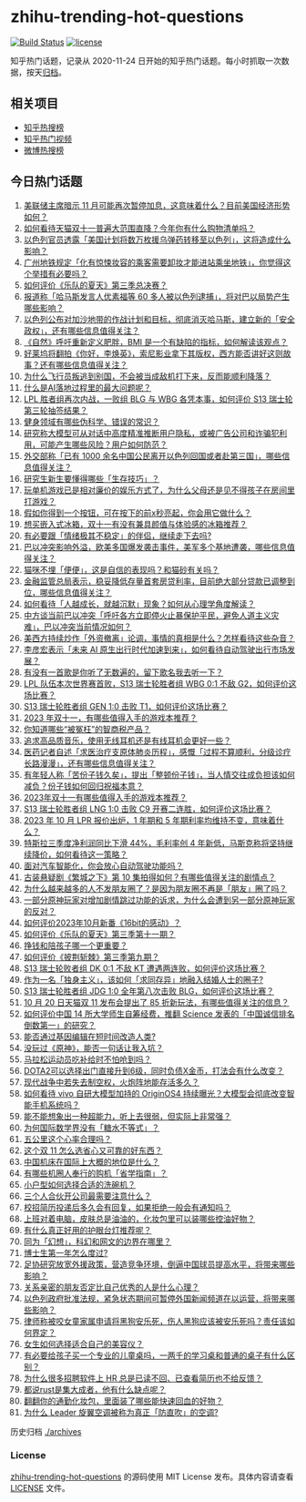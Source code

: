 # zhihu-trending-hot-questions

[![Build Status](https://github.com/justjavac/zhihu-trending-hot-questions/workflows/ci/badge.svg?branch=master)](https://github.com/justjavac/zhihu-trending-hot-questions/actions)
[![license](https://img.shields.io/github/license/justjavac/zhihu-trending-hot-questions)](https://github.com/justjavac/zhihu-trending-hot-questions/blob/master/LICENSE)

知乎热门话题，记录从 2020-11-24
日开始的知乎热门话题。每小时抓取一次数据，按天[归档](./archives)。

## 相关项目

- [知乎热搜榜](https://github.com/justjavac/zhihu-trending-top-search)
- [知乎热门视频](https://github.com/justjavac/zhihu-trending-hot-video)
- [微博热搜榜](https://github.com/justjavac/weibo-trending-hot-search)

## 今日热门话题

<!-- BEGIN -->
<!-- 最后更新时间 Sat Oct 21 2023 06:09:12 GMT+0800 (China Standard Time) -->

1. [美联储主席暗示 11 月可能再次暂停加息，这意味着什么？目前美国经济形势如何？](https://www.zhihu.com/question/626957782)
1. [如何看待天猫双十一普遍大范围直降？今年你有什么购物清单吗？](https://www.zhihu.com/question/627045191)
1. [以色列官员透露「美国计划将数万枚援乌弹药转移至以色列」，这将造成什么影响？](https://www.zhihu.com/question/626988958)
1. [广州地铁规定「化有惊悚妆容的乘客需要卸妆才能进站乘坐地铁」，你觉得这个举措有必要吗？](https://www.zhihu.com/question/626816270)
1. [如何评价《乐队的夏天》第三季总决赛？](https://www.zhihu.com/question/627058922)
1. [报道称「哈马斯发言人优素福等 60 多人被以色列逮捕」，将对巴以局势产生哪些影响？](https://www.zhihu.com/question/627034925)
1. [以色列公布对加沙地带的作战计划和目标，彻底消灭哈马斯，建立新的「安全政权」，还有哪些信息值得关注？](https://www.zhihu.com/question/627055903)
1. [《自然》呼吁重新定义肥胖，BMI 是一个有缺陷的指标，如何解读该观点？](https://www.zhihu.com/question/626670177)
1. [好莱坞将翻拍《你好，李焕英》，索尼影业拿下其版权，西方能否讲好这则故事？还有哪些信息值得关注？](https://www.zhihu.com/question/626828734)
1. [为什么飞行员叛逃到别国，不会被当成敌机打下来，反而能顺利降落？](https://www.zhihu.com/question/622552315)
1. [什么是AI落地过程里的最大问题呢？](https://www.zhihu.com/question/626310081)
1. [LPL 胜者组再次内战，一败组 BLG 与 WBG 各凭本事，如何评价 S13 瑞士轮第三轮抽签结果？](https://www.zhihu.com/question/627066926)
1. [健身领域有哪些伪科学、错误的常识？](https://www.zhihu.com/question/26735784)
1. [研究称大模型可从对话中高度精准推断用户隐私，或被广告公司和诈骗犯利用，可能产生哪些风险？用户如何防范？](https://www.zhihu.com/question/626866675)
1. [外交部称「已有 1000 余名中国公民离开以色列回国或者赴第三国」，哪些信息值得关注？](https://www.zhihu.com/question/627002619)
1. [研究生新生要懂得哪些「生存技巧」？](https://www.zhihu.com/question/625453804)
1. [玩单机游戏已是相对廉价的娱乐方式了，为什么父母还是见不得孩子在房间里打游戏？](https://www.zhihu.com/question/612630292)
1. [假如你得到一个按钮，可在按下的前x秒亮起，你会用它做什么？](https://www.zhihu.com/question/620391611)
1. [想买嵌入式冰箱，双十一有没有兼具颜值与体验感的冰箱推荐？](https://www.zhihu.com/question/626995094)
1. [有必要跟「情绪极其不稳定」的伴侣，继续走下去吗?](https://www.zhihu.com/question/626310711)
1. [巴以冲突影响外溢，欧美多国爆发袭击事件，美军多个基地遭袭，哪些信息值得关注？](https://www.zhihu.com/question/626983350)
1. [猫咪不埋「便便」，这是自信的表现吗？和猫砂有关吗？](https://www.zhihu.com/question/626421211)
1. [金融监管总局表示，稳妥降低存量首套房贷利率，目前绝大部分贷款已调整到位，哪些信息值得关注？](https://www.zhihu.com/question/627007282)
1. [如何看待「人越成长，就越沉默」现象？如何从心理学角度解读？](https://www.zhihu.com/question/626978116)
1. [中方谈当前巴以冲突「呼吁各方立即停火止暴保护平民，避免人道主义灾难」，巴以冲突当前情况如何？](https://www.zhihu.com/question/627005681)
1. [美西方持续炒作「外资撤离」论调，事情的真相是什么？怎样看待这些杂音？](https://www.zhihu.com/question/626803789)
1. [李彦宏表示「未来 AI 原生出行时代加速到来」，如何看待自动驾驶出行市场发展？](https://www.zhihu.com/question/626832311)
1. [有没有一首歌是你听了无数遍的，留下歌名我去听一下？](https://www.zhihu.com/question/622425677)
1. [LPL 队伍本次世界赛首败，S13 瑞士轮胜者组 WBG 0:1 不敌 G2，如何评价这场比赛？](https://www.zhihu.com/question/627029680)
1. [S13 瑞士轮胜者组 GEN 1:0 击败 T1，如何评价这场比赛？](https://www.zhihu.com/question/627013905)
1. [2023 年双十一，有哪些值得入手的游戏本推荐？](https://www.zhihu.com/question/626907715)
1. [你知道哪些“被冤枉”的智商税产品？](https://www.zhihu.com/question/626991307)
1. [追求高品质音乐，使用无线耳机还是有线耳机会更好一些？](https://www.zhihu.com/question/626655165)
1. [医药记者自述「求医治疗支原体肺炎历程」，感慨「过程不算顺利，分级诊疗长路漫漫」，还有哪些信息值得关注？](https://www.zhihu.com/question/626976199)
1. [有年轻人称「苦份子钱久矣」，提出「整顿份子钱」，当人情交往成负担该如何减负？份子钱如何回归祝福本意？](https://www.zhihu.com/question/626801188)
1. [2023年双十一有哪些值得入手的游戏本推荐？](https://www.zhihu.com/question/626828924)
1. [S13 瑞士轮胜者组 LNG 1:0 击败 C9 开赛二连胜，如何评价这场比赛？](https://www.zhihu.com/question/626990438)
1. [2023 年 10 月 LPR 报价出炉，1 年期和 5 年期利率均维持不变，意味着什么？](https://www.zhihu.com/question/626963444)
1. [特斯拉三季度净利润同比下滑 44%，毛利率创 4 年新低，马斯克称将坚持继续降价，如何看待这一策略？](https://www.zhihu.com/question/626901506)
1. [面对汽车智能化，你会放心自动驾驶功能吗？](https://www.zhihu.com/question/625823596)
1. [古装悬疑剧《繁城之下》第 10 集拍得如何？有哪些值得关注的剧情点？](https://www.zhihu.com/question/627024678)
1. [为什么越来越多的人不发朋友圈了？是因为朋友圈不再是「朋友」圈了吗？](https://www.zhihu.com/question/626978033)
1. [一部分原神玩家对增加剧情跳过功能的诉求，为什么会遭到另一部分原神玩家的反对？](https://www.zhihu.com/question/626814357)
1. [如何评价2023年10月新番《16bit的感动》？](https://www.zhihu.com/question/625822396)
1. [如何评价《乐队的夏天》第三季第十一期？](https://www.zhihu.com/question/627018475)
1. [挣钱和陪孩子哪一个更重要？](https://www.zhihu.com/question/613569488)
1. [如何评价《披荆斩棘》第三季第九期？](https://www.zhihu.com/question/626974401)
1. [S13 瑞士轮败者组 DK 0:1 不敌 KT 遭遇两连败，如何评价这场比赛？](https://www.zhihu.com/question/627053840)
1. [作为一名「独身主义」，该如何「求同存异」地融入结婚人士的圈子?](https://www.zhihu.com/question/625758383)
1. [S13 瑞士轮胜者组 JDG 1:0 全年第八次击败 BLG，如何评价这场比赛？](https://www.zhihu.com/question/627050693)
1. [10 月 20 日天猫双 11 发布会提出了 85 折新玩法，有哪些值得关注的信息？](https://www.zhihu.com/question/626917543)
1. [如何评价中国 14 所大学师生自筹经费，推翻 Science 发表的「中国诚信排名倒数第一」的研究？](https://www.zhihu.com/question/626723557)
1. [能否通过基因编辑在短时间改造人类?](https://www.zhihu.com/question/606956329)
1. [没玩过《原神》，能否一句话让我入坑？](https://www.zhihu.com/question/626904197)
1. [马拉松运动员吃补给时不怕呛到吗？](https://www.zhihu.com/question/626216416)
1. [DOTA2可以选择出门直接升到6级，同时负债X金币，打法会有什么改变？](https://www.zhihu.com/question/626668019)
1. [现代战争中若失去制空权，火炮阵地能存活多久？](https://www.zhihu.com/question/626926870)
1. [如何看待 vivo 自研大模型加持的 OriginOS4 持续曝光？大模型会彻底改变智能手机系统吗？](https://www.zhihu.com/question/626890618)
1. [能不能想象出一种超能力，听上去很弱，但实际上非常强？](https://www.zhihu.com/question/612715374)
1. [为何国际数学界没有「糖水不等式」？](https://www.zhihu.com/question/626275919)
1. [五公里这个心率合理吗？](https://www.zhihu.com/question/596243905)
1. [这个双 11 怎么选省心又可靠的好东西？](https://www.zhihu.com/question/626917331)
1. [中国机床在国际上大概的地位是什么？](https://www.zhihu.com/question/455513991)
1. [有哪些机圈人奉行的购机「省学指南」？](https://www.zhihu.com/question/626916502)
1. [小户型如何选择合适的洗碗机？](https://www.zhihu.com/question/622988288)
1. [三个人合伙开公司最需要注意什么？](https://www.zhihu.com/question/339298758)
1. [校招简历投递后多久会有回复，如果拒绝一般会有通知吗？](https://www.zhihu.com/question/622554229)
1. [上班对着电脑，皮肤总是油油的，化妆包里可以装哪些控油好物？](https://www.zhihu.com/question/625769717)
1. [有什么真正好用的护眼台灯推荐呢？](https://www.zhihu.com/question/565591456)
1. [同为「幻想」，科幻和网文的边界在哪里？](https://www.zhihu.com/question/626898850)
1. [博士生第一年怎么度过?](https://www.zhihu.com/question/626639333)
1. [足协研究放宽外援政策，营造竞争环境，倒逼中国球员提高水平，将带来哪些影响？](https://www.zhihu.com/question/626808220)
1. [关系亲密的朋友否定比自己优秀的人是什么心理？](https://www.zhihu.com/question/626765206)
1. [以色列政府批准法规，紧急状态期间可暂停外国新闻频道在以运营，将带来哪些影响？](https://www.zhihu.com/question/627007690)
1. [律师称被咬女童家属申请将黑狗安乐死，伤人黑狗应该被安乐死吗？责任该如何界定？](https://www.zhihu.com/question/627025057)
1. [女生如何选择适合自己的美容仪？](https://www.zhihu.com/question/589845390)
1. [有必要给孩子买一个专业的儿童桌吗，一两千的学习桌和普通的桌子有什么区别？](https://www.zhihu.com/question/626312794)
1. [为什么很多招聘软件上 HR 总是已读不回、已查看简历也不给反馈？](https://www.zhihu.com/question/622554193)
1. [都说rust是集大成者，他有什么缺点呢？](https://www.zhihu.com/question/603518666)
1. [翻翻你的通勤化妆包，里面装了哪些能快速回血的好物？](https://www.zhihu.com/question/622787703)
1. [为什么 Leader 旋翼空调被称为真正「防直吹」的空调?](https://www.zhihu.com/question/626974749)

<!-- END -->

历史归档 [./archives](./archives)

### License

[zhihu-trending-hot-questions](https://github.com/justjavac/zhihu-trending-hot-questions)
的源码使用 MIT License 发布。具体内容请查看 [LICENSE](./LICENSE) 文件。
